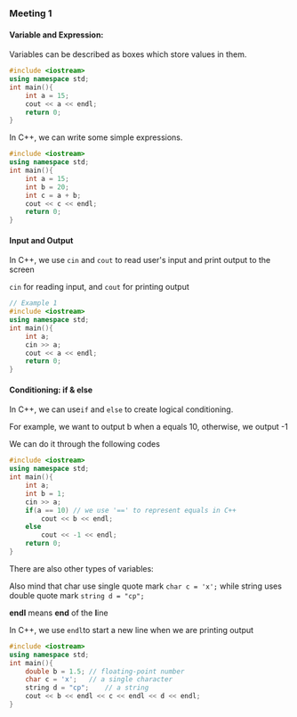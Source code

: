 ### Meeting 1

#### Variable and Expression:

Variables can be described as boxes which store values in them.

```cpp
#include <iostream>
using namespace std;
int main(){
	int a = 15;
	cout << a << endl;
	return 0;
}
```

In C++, we can write some simple expressions.
```cpp
#include <iostream>
using namespace std;
int main(){
	int a = 15;
	int b = 20;
	int c = a + b;
	cout << c << endl;
	return 0;
}
```

#### Input and Output

In C++, we use `cin` and `cout` to read user's input and print output to the screen

`cin` for reading input, and `cout` for printing output

```cpp
// Example 1
#include <iostream>
using namespace std;
int main(){
	int a;
	cin >> a;
	cout << a << endl;
	return 0;
}
```

#### Conditioning: if & else

In C++, we can use`if` and `else` to create logical conditioning.

For example, we want to output b when a equals 10, otherwise, we output -1

We can do it through the following codes
```cpp
#include <iostream>
using namespace std;
int main(){
	int a;
	int b = 1;
	cin >> a;
	if(a == 10)	// we use '==' to represent equals in C++
		cout << b << endl;
	else
		cout << -1 << endl;
	return 0;
}
```

There are also other types of variables:

Also mind that char use single quote mark `char c = 'x';` while string uses double quote mark `string d = "cp";`

**endl** means **end** of the **l**ine

In C++, we use `endl`to start a new line when we are printing output

```cpp
#include <iostream>
using namespace std;
int main(){
	double b = 1.5;	// floating-point number
	char c = 'x';	// a single character
	string d = "cp";	// a string
	cout << b << endl << c << endl << d << endl;
}
```
